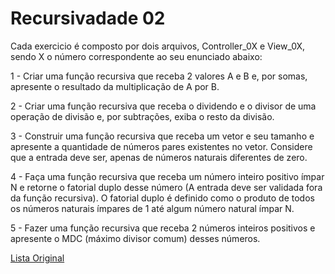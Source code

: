 
# Recursivadade 02


Cada exercicio é composto por dois arquivos, Controller_0X e View_0X, sendo X o número correspondente ao seu enunciado abaixo:

1 - Criar uma função recursiva que receba 2 valores A e B e, por somas, apresente o resultado da
multiplicação de A por B.

2 - Criar uma função recursiva que receba o dividendo e o divisor de uma operação de divisão e, por
subtrações, exiba o resto da divisão.

3 - Construir uma função recursiva que receba um vetor e seu tamanho e apresente a quantidade de
números pares existentes no vetor. Considere que a entrada deve ser, apenas de números naturais
diferentes de zero.

4 - Faça uma função recursiva que receba um número inteiro positivo ímpar N e retorne o fatorial duplo
desse número (A entrada deve ser validada fora da função recursiva). O fatorial duplo é definido como o
produto de todos os números naturais ímpares de 1 até algum número natural ímpar N.

5 - Fazer uma função recursiva que receba 2 números inteiros positivos e apresente o MDC
(máximo divisor comum) desses números.


 [Lista Original](https://drive.google.com/file/d/1IE_RTFPI7IaU5HgSVWVXa7WHJOuUsUUZ/view)
